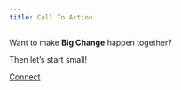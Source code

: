 ```yaml
---
title: Call To Action
---
```


Want to make **Big Change** happen together?

Then let’s start small!

[Connect](/about)
